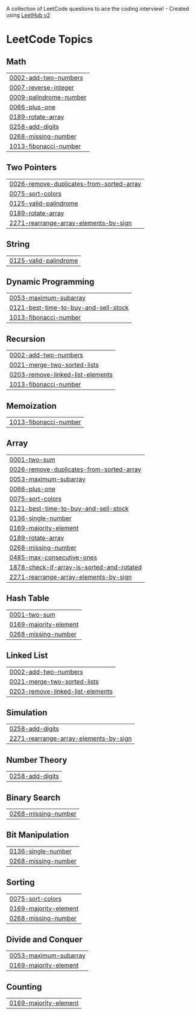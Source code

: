 A collection of LeetCode questions to ace the coding interview! - Created using [LeetHub v2](https://github.com/arunbhardwaj/LeetHub-2.0)
<!---LeetCode Topics Start-->
# LeetCode Topics
## Math
|  |
| ------- |
| [0002-add-two-numbers](https://github.com/SanikaPatil2528/DSA_Sanika/tree/master/0002-add-two-numbers) |
| [0007-reverse-integer](https://github.com/SanikaPatil2528/DSA_Sanika/tree/master/0007-reverse-integer) |
| [0009-palindrome-number](https://github.com/SanikaPatil2528/DSA_Sanika/tree/master/0009-palindrome-number) |
| [0066-plus-one](https://github.com/SanikaPatil2528/DSA_Sanika/tree/master/0066-plus-one) |
| [0189-rotate-array](https://github.com/SanikaPatil2528/DSA_Sanika/tree/master/0189-rotate-array) |
| [0258-add-digits](https://github.com/SanikaPatil2528/DSA_Sanika/tree/master/0258-add-digits) |
| [0268-missing-number](https://github.com/SanikaPatil2528/DSA_Sanika/tree/master/0268-missing-number) |
| [1013-fibonacci-number](https://github.com/SanikaPatil2528/DSA_Sanika/tree/master/1013-fibonacci-number) |
## Two Pointers
|  |
| ------- |
| [0026-remove-duplicates-from-sorted-array](https://github.com/SanikaPatil2528/DSA_Sanika/tree/master/0026-remove-duplicates-from-sorted-array) |
| [0075-sort-colors](https://github.com/SanikaPatil2528/DSA_Sanika/tree/master/0075-sort-colors) |
| [0125-valid-palindrome](https://github.com/SanikaPatil2528/DSA_Sanika/tree/master/0125-valid-palindrome) |
| [0189-rotate-array](https://github.com/SanikaPatil2528/DSA_Sanika/tree/master/0189-rotate-array) |
| [2271-rearrange-array-elements-by-sign](https://github.com/SanikaPatil2528/DSA_Sanika/tree/master/2271-rearrange-array-elements-by-sign) |
## String
|  |
| ------- |
| [0125-valid-palindrome](https://github.com/SanikaPatil2528/DSA_Sanika/tree/master/0125-valid-palindrome) |
## Dynamic Programming
|  |
| ------- |
| [0053-maximum-subarray](https://github.com/SanikaPatil2528/DSA_Sanika/tree/master/0053-maximum-subarray) |
| [0121-best-time-to-buy-and-sell-stock](https://github.com/SanikaPatil2528/DSA_Sanika/tree/master/0121-best-time-to-buy-and-sell-stock) |
| [1013-fibonacci-number](https://github.com/SanikaPatil2528/DSA_Sanika/tree/master/1013-fibonacci-number) |
## Recursion
|  |
| ------- |
| [0002-add-two-numbers](https://github.com/SanikaPatil2528/DSA_Sanika/tree/master/0002-add-two-numbers) |
| [0021-merge-two-sorted-lists](https://github.com/SanikaPatil2528/DSA_Sanika/tree/master/0021-merge-two-sorted-lists) |
| [0203-remove-linked-list-elements](https://github.com/SanikaPatil2528/DSA_Sanika/tree/master/0203-remove-linked-list-elements) |
| [1013-fibonacci-number](https://github.com/SanikaPatil2528/DSA_Sanika/tree/master/1013-fibonacci-number) |
## Memoization
|  |
| ------- |
| [1013-fibonacci-number](https://github.com/SanikaPatil2528/DSA_Sanika/tree/master/1013-fibonacci-number) |
## Array
|  |
| ------- |
| [0001-two-sum](https://github.com/SanikaPatil2528/DSA_Sanika/tree/master/0001-two-sum) |
| [0026-remove-duplicates-from-sorted-array](https://github.com/SanikaPatil2528/DSA_Sanika/tree/master/0026-remove-duplicates-from-sorted-array) |
| [0053-maximum-subarray](https://github.com/SanikaPatil2528/DSA_Sanika/tree/master/0053-maximum-subarray) |
| [0066-plus-one](https://github.com/SanikaPatil2528/DSA_Sanika/tree/master/0066-plus-one) |
| [0075-sort-colors](https://github.com/SanikaPatil2528/DSA_Sanika/tree/master/0075-sort-colors) |
| [0121-best-time-to-buy-and-sell-stock](https://github.com/SanikaPatil2528/DSA_Sanika/tree/master/0121-best-time-to-buy-and-sell-stock) |
| [0136-single-number](https://github.com/SanikaPatil2528/DSA_Sanika/tree/master/0136-single-number) |
| [0169-majority-element](https://github.com/SanikaPatil2528/DSA_Sanika/tree/master/0169-majority-element) |
| [0189-rotate-array](https://github.com/SanikaPatil2528/DSA_Sanika/tree/master/0189-rotate-array) |
| [0268-missing-number](https://github.com/SanikaPatil2528/DSA_Sanika/tree/master/0268-missing-number) |
| [0485-max-consecutive-ones](https://github.com/SanikaPatil2528/DSA_Sanika/tree/master/0485-max-consecutive-ones) |
| [1878-check-if-array-is-sorted-and-rotated](https://github.com/SanikaPatil2528/DSA_Sanika/tree/master/1878-check-if-array-is-sorted-and-rotated) |
| [2271-rearrange-array-elements-by-sign](https://github.com/SanikaPatil2528/DSA_Sanika/tree/master/2271-rearrange-array-elements-by-sign) |
## Hash Table
|  |
| ------- |
| [0001-two-sum](https://github.com/SanikaPatil2528/DSA_Sanika/tree/master/0001-two-sum) |
| [0169-majority-element](https://github.com/SanikaPatil2528/DSA_Sanika/tree/master/0169-majority-element) |
| [0268-missing-number](https://github.com/SanikaPatil2528/DSA_Sanika/tree/master/0268-missing-number) |
## Linked List
|  |
| ------- |
| [0002-add-two-numbers](https://github.com/SanikaPatil2528/DSA_Sanika/tree/master/0002-add-two-numbers) |
| [0021-merge-two-sorted-lists](https://github.com/SanikaPatil2528/DSA_Sanika/tree/master/0021-merge-two-sorted-lists) |
| [0203-remove-linked-list-elements](https://github.com/SanikaPatil2528/DSA_Sanika/tree/master/0203-remove-linked-list-elements) |
## Simulation
|  |
| ------- |
| [0258-add-digits](https://github.com/SanikaPatil2528/DSA_Sanika/tree/master/0258-add-digits) |
| [2271-rearrange-array-elements-by-sign](https://github.com/SanikaPatil2528/DSA_Sanika/tree/master/2271-rearrange-array-elements-by-sign) |
## Number Theory
|  |
| ------- |
| [0258-add-digits](https://github.com/SanikaPatil2528/DSA_Sanika/tree/master/0258-add-digits) |
## Binary Search
|  |
| ------- |
| [0268-missing-number](https://github.com/SanikaPatil2528/DSA_Sanika/tree/master/0268-missing-number) |
## Bit Manipulation
|  |
| ------- |
| [0136-single-number](https://github.com/SanikaPatil2528/DSA_Sanika/tree/master/0136-single-number) |
| [0268-missing-number](https://github.com/SanikaPatil2528/DSA_Sanika/tree/master/0268-missing-number) |
## Sorting
|  |
| ------- |
| [0075-sort-colors](https://github.com/SanikaPatil2528/DSA_Sanika/tree/master/0075-sort-colors) |
| [0169-majority-element](https://github.com/SanikaPatil2528/DSA_Sanika/tree/master/0169-majority-element) |
| [0268-missing-number](https://github.com/SanikaPatil2528/DSA_Sanika/tree/master/0268-missing-number) |
## Divide and Conquer
|  |
| ------- |
| [0053-maximum-subarray](https://github.com/SanikaPatil2528/DSA_Sanika/tree/master/0053-maximum-subarray) |
| [0169-majority-element](https://github.com/SanikaPatil2528/DSA_Sanika/tree/master/0169-majority-element) |
## Counting
|  |
| ------- |
| [0169-majority-element](https://github.com/SanikaPatil2528/DSA_Sanika/tree/master/0169-majority-element) |
<!---LeetCode Topics End-->